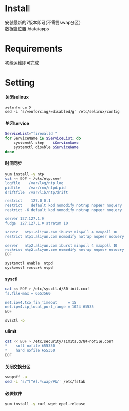 # Install

安装最新的7版本即可\(不需要swap分区）  
数据盘位置 /data/apps

# Requirements

初级运维即可完成

# Setting

#### 关闭selinux

```shell
setenforce 0
sed -i 's/=enforcing/=disabled/g' /etc/selinux/config
```

#### 关闭service

```bash
ServiceList="firewalld "
for ServiceName in $ServiceList; do
    systemctl stop    $ServiceName
    systemctl disable $ServiceName
done
```

#### 时间同步

```bash
yum install -y ntp
cat << EOF > /etc/ntp.conf
logfile    /var/log/ntp.log
pidfile    /var/run/ntpd.pid
driftfile  /var/lib/ntp/drift

restrict    127.0.0.1
restrict    default kod nomodify notrap nopeer noquery
restrict -6 default kod nomodify notrap nopeer noquery

server 127.127.1.0
fudge  127.127.1.0 stratum 10

server   ntp1.aliyun.com iburst minpoll 4 maxpoll 10
restrict ntp1.aliyun.com nomodify notrap nopeer noquery

server   ntp2.aliyun.com iburst minpoll 4 maxpoll 10
restrict ntp2.aliyun.com nomodify notrap nopeer noquery
EOF

systemctl enable  ntpd
systemctl restart ntpd
```

#### sysctl

```bash
cat << EOF > /etc/sysctl.d/80-init.conf
fs.file-max = 6553560

net.ipv4.tcp_fin_timeout     = 15
net.ipv4.ip_local_port_range = 1024 65535
EOF

sysctl -p
```

#### ulimit

```bash
cat << EOF > /etc/security/limits.d/80-nofile.conf
*    soft nofile 655350
*    hard nofile 655350
EOF
```

#### 关闭交换分区

```bash
swapoff -a
sed -i 's/^[^#].*swap/#&/' /etc/fstab
```

#### 必要软件

```bash
yum install -y curl wget epel-release
```



